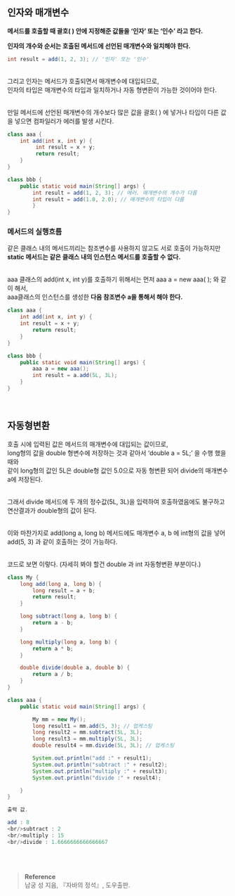 ## 인자와 매개변수

**메서드를 호출할 때 괄호( ) 안에 지정해준 값들을 ‘인자’ 또는 ‘인수’ 라고 한다.**

**인자의 개수와 순서는 호출된 메서드에 선언된 매개변수와 일치해야 한다.**

```java
int result = add(1, 2, 3); // '인자' 또는 '인수'
```

<br/>그리고 인자는 메서드가 호출되면서 매개변수에 대입되므로, <br/>인자의 타입은 매개변수의 타입과 일치하거나 자동 형변환이 가능한 것이어야 한다.

<br/>만일 메서드에 선언된 매개변수의 개수보다 많은 값을 괄호( ) 에 넣거나 타입이 다른 값을 넣으면 컴파일러가 에러를 발생 시킨다.

```java
class aaa {
	int add(int x, int y) {
	     int result = x + y;
         return result;
	}
}

class bbb {
    public static void main(String[] args) {
		int result = add(1, 2, 3); // 에러. 매개변수의 개수가 다름
		int result = add(1.0, 2.0); // 매개변수의 타입이 다름	               
        }
}
```

### 메서드의 실행흐름

같은 클래스 내의 메서드끼리는 참조변수를 사용하지 않고도 서로 호출이 가능하지만 <br/>**static 메서드는 같은 클래스 내의 인스턴스 메서드를 호출할 수 없다.**

<br/>aaa 클래스의 add(int x, int y)를 호출하기 위해서는 먼저 aaa a = new aaa( ); 와 같이 해서, <br/>aaa클래스의 인스턴스를 생성한 **다음 참조변수 a을 통해서 해야 한다.**


```java
class aaa {
    int add(int x, int y) {
	int result = x + y;
        return result;
	}
}	

class bbb {  
    public static void main(String[] args) {
		aaa a = new aaa();
		int result = a.add(5L, 3L);
	}
}
```

<br/>

## 자동형변환

호출 시에 입력된 값은 메서드의 매개변수에 대입되는 값이므로, <br/>long형의 값을 double 형변수에 저장하는 것과 같아서 ‘double a = 5L;’ 을 수행 했을 때와 <br/>같이 long형의 값인 5L은 double형 값인 5.0으로 자동 형변환 되어 divide의 매개변수 a에 저장된다.

<br/>그래서 divide 메서드에 두 개의 정수값(5L, 3L)을 입력하여 호출하였음에도 불구하고 연산결과가 double형의 값이 된다.

<br/>이와 마찬가지로 add(long a, long b) 메서드에도 매개변수 a, b 에 int형의 값을 넣어 add(5, 3) 과 같이 호출하는 것이 가능하다.

<br/>코드로 보면 이렇다. (자세히 봐야 할건 double 과 int 자동형변환 부분이다.)

```java
class My {
    long add(long a, long b) {
        long result = a + b;
        return result;
    }

    long subtract(long a, long b) {
        return a - b;
    }

    long multiply(long a, long b) {
        return a * b;
    }

    double divide(double a, double b) {
        return a / b;
    }
}

class aaa {
    public static void main(String[] args) {

        My mm = new My();
        long result1 = mm.add(5, 3); // 업케스팅
        long result2 = mm.subtract(5L, 3L);
        long result3 = mm.multiply(5L, 3L);
        double result4 = mm.divide(5L, 3L); // 업케스팅

        System.out.println("add :" + result1);
        System.out.println("subtract :" + result2);
        System.out.println("multiply :" + result3);
        System.out.println("divide :" + result4);

    }
}

출력 값.

add : 8
<br/>subtract : 2
<br/>multiply : 15
<br/>divide : 1.6666666666666667
```

<br/><br/>

>**Reference**
><br/>남궁 성 지음, 『자바의 정석』, 도우출판.